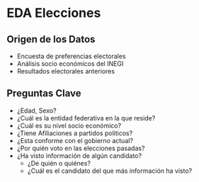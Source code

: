 # EDA Elecciones

## Origen de los Datos

- Encuesta de preferencias electorales
- Análisis socio económicos del INEGI
- Resultados electorales anteriores

## Preguntas Clave

- ¿Edad, Sexo?
- ¿Cuál es la entidad federativa en la que reside?
- ¿Cuál es su nivel socio económico?
- ¿Tiene Afiliaciones a partidos politicos?
- ¿Esta conforme con el gobierno actual?
- ¿Por quién voto en las elecciones pasadas?
- ¿Ha visto información de algún candidato?
  - ¿De quién o quiénes?
  - ¿Cuál es el candidato del que más información ha visto?
